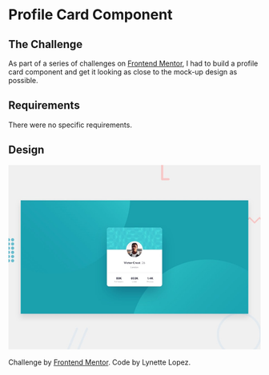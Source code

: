 # Profile Card Component

## The Challenge

As part of a series of challenges on [Frontend Mentor](https://www.frontendmentor.io), I had to build a profile card component and get it looking as close to the mock-up design as possible.

## Requirements

There were no specific requirements.

## Design

![Design preview for the Profile Card Component challenge](./img/preview.jpg)

Challenge by [Frontend Mentor](https://www.frontendmentor.io). Code by Lynette Lopez.

